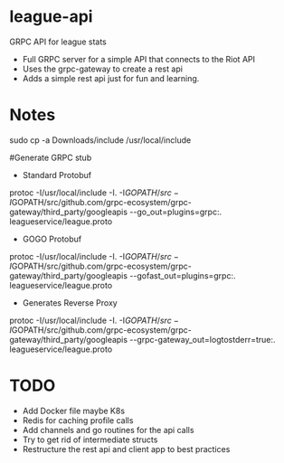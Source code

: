# league-api
GRPC API for league stats

- Full GRPC server for a simple API that connects to the Riot API
- Uses the grpc-gateway to create a rest api
- Adds a simple rest api just for fun and learning.

# Notes
sudo cp -a Downloads/include /usr/local/include

#Generate GRPC stub

- Standard Protobuf

protoc -I/usr/local/include -I. -I$GOPATH/src -I$GOPATH/src/github.com/grpc-ecosystem/grpc-gateway/third_party/googleapis --go_out=plugins=grpc:. leagueservice/league.proto

- GOGO Protobuf

protoc -I/usr/local/include -I. -I$GOPATH/src -I$GOPATH/src/github.com/grpc-ecosystem/grpc-gateway/third_party/googleapis --gofast_out=plugins=grpc:. leagueservice/league.proto

- Generates Reverse Proxy

protoc -I/usr/local/include -I. -I$GOPATH/src -I$GOPATH/src/github.com/grpc-ecosystem/grpc-gateway/third_party/googleapis --grpc-gateway_out=logtostderr=true:. leagueservice/league.proto 

# TODO
- Add Docker file maybe K8s
- Redis for caching profile calls
- Add channels and go routines for the api calls
- Try to get rid of intermediate structs
- Restructure the rest api and client app to best practices
